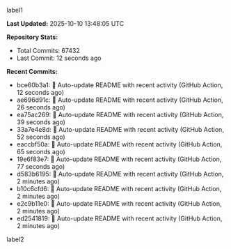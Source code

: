 
label1 
<!-- ACTIVITY_START -->
**Last Updated:** 2025-10-10 13:48:05 UTC

**Repository Stats:**
- Total Commits: 67432
- Last Commit: 12 seconds ago

**Recent Commits:**
- bce60b3a1: 🤖 Auto-update README with recent activity (GitHub Action, 12 seconds ago)
- ae696d91c: 🤖 Auto-update README with recent activity (GitHub Action, 26 seconds ago)
- ea75ac269: 🤖 Auto-update README with recent activity (GitHub Action, 39 seconds ago)
- 33a7e4e8d: 🤖 Auto-update README with recent activity (GitHub Action, 52 seconds ago)
- eaccbf50a: 🤖 Auto-update README with recent activity (GitHub Action, 65 seconds ago)
- 19e6f83e7: 🤖 Auto-update README with recent activity (GitHub Action, 77 seconds ago)
- d583b6195: 🤖 Auto-update README with recent activity (GitHub Action, 2 minutes ago)
- b10c6cfd6: 🤖 Auto-update README with recent activity (GitHub Action, 2 minutes ago)
- e2c9b11e0: 🤖 Auto-update README with recent activity (GitHub Action, 2 minutes ago)
- ed2541819: 🤖 Auto-update README with recent activity (GitHub Action, 2 minutes ago)
<!-- ACTIVITY_END -->

label2
